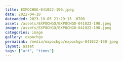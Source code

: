 ```yaml
---
title: EXPOCHGO-041022-190.jpeg
date: 2022-04-10
dateadded: 2023-10-05 21:29:13 -0700
asset: /assets/EXPOCHGO/EXPOCHGO-041022-190.jpeg
image: /assets/EXPOCHGO/EXPOCHGO-041022-190.jpeg
categories: image
gallery: expochgo
permalink: /media/expochgo/expochgo-041022-190-jpeg
layout: asset
tags: ["art", "times"]
--- 
```

